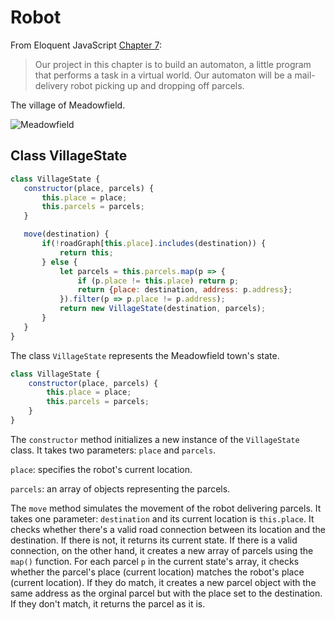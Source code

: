# Robot


 From Eloquent JavaScript [Chapter 7](https://eloquentjavascript.net/07_robot.html): 
 
 > Our project in this chapter is to build an automaton, a little program that performs a task in a virtual world. Our automaton will be a mail-delivery robot picking up and dropping off parcels.

 The village of Meadowfield.

 ![Meadowfield](https://eloquentjavascript.net/img/village2x.png)

 ## Class VillageState

 ```javascript
class VillageState {
    constructor(place, parcels) {
        this.place = place;
        this.parcels = parcels;
    }

    move(destination) {
        if(!roadGraph[this.place].includes(destination)) {
            return this;
        } else {
            let parcels = this.parcels.map(p => {
                if (p.place != this.place) return p;
                return {place: destination, address: p.address};
            }).filter(p => p.place != p.address);
            return new VillageState(destination, parcels);
        }
    }
}
 ```

The class `VillageState` represents the Meadowfield town's state.

```javascript
class VillageState {
    constructor(place, parcels) {
        this.place = place;
        this.parcels = parcels;
    }
}
```

The `constructor` method initializes a new instance of the `VillageState` class. It takes two parameters: `place` and `parcels`.

`place`: specifies the robot's current location.

`parcels`: an array of objects representing the parcels.

The `move` method simulates the movement of the robot delivering parcels. It takes one parameter: `destination` and its current location is `this.place`. It checks whether there's a valid road connection between its location and the destination. If there is not, it returns its current state. If there is a valid connection, on the other hand, it creates a new array of parcels using the `map()` function. For each parcel `p` in the current state's array, it checks whether the parcel's place (current location) matches the robot's place (current location). If they do match, it creates a new parcel object with the same address as the orginal parcel but with the place set to the destination. If they don't match, it returns the parcel as it is. 
